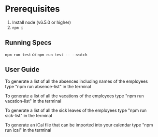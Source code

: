 # Prerequisites

1. Install node (v6.5.0 or higher)
2. `npm i`

## Running Specs

`npm run test` or `npm run test -- --watch`

## User Guide

To generate a list of all the absences including names of 
the employees type "npm run absence-list" in the terminal

To generate a list of all the vacations of the employees 
type "npm run vacation-list" in the terminal

To generate a list of all the sick leaves of the employees 
type "npm run sick-list" in the terminal

To generate an iCal file that can be imported into your
calendar type "npm run ical" in the terminal